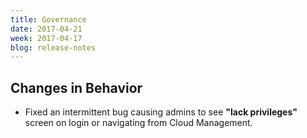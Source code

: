 ```yaml
---
title: Governance
date: 2017-04-21
week: 2017-04-17
blog: release-notes
---
```


## Changes in Behavior

* Fixed an intermittent bug causing admins to see **"lack privileges"** screen on login or navigating from Cloud Management.